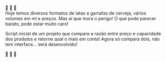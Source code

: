 :beer: :beer: :beer:
<br>
Hoje temos diversos formatos de latas e garrafas de cerveja, vários volumes em ml e preços. Mas aí que mora o perigo!
O que pode parecer barato, pode estar muito caro!

Script inicial de um projeto que compare a razão entre preço e capacidade dos produtos e retorne qual o mais em conta!
Agora só compara dois, não tem interface... será desenvolvido!

:beer: :beer: :beer:
